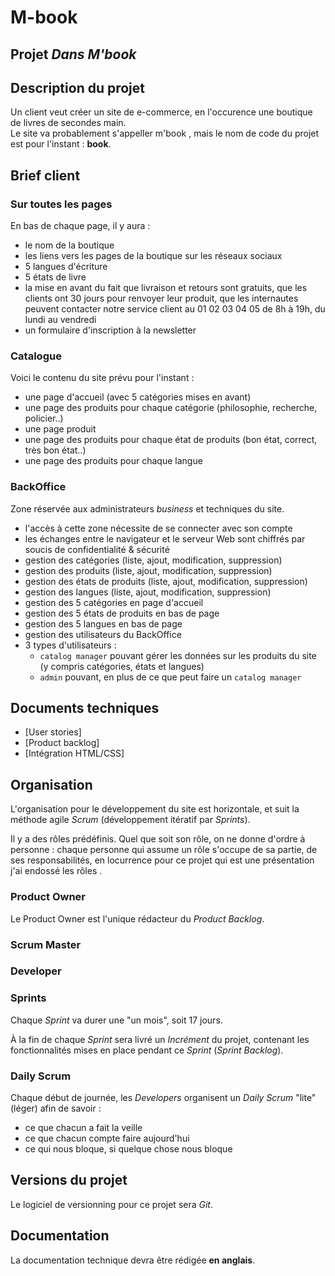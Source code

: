 # M-book

## Projet _Dans M'book_

## Description du projet

Un client veut créer un site de e-commerce, en l'occurence une boutique de livres de secondes main.  
Le site va probablement s'appeller m'book , mais le nom de code du projet est pour l'instant : **book**.

## Brief client

### Sur toutes les pages

En bas de chaque page, il y aura :

- le nom de la boutique
- les liens vers les pages de la boutique sur les réseaux sociaux
- 5 langues d'écriture
- 5 états de livre
- la mise en avant du fait que livraison et retours sont gratuits, que les clients ont 30 jours pour renvoyer leur produit, que les internautes peuvent contacter notre service client au 01 02 03 04 05 de 8h à 19h, du lundi au vendredi
- un formulaire d'inscription à la newsletter

### Catalogue

Voici le contenu du site prévu pour l'instant :

- une page d'accueil (avec 5 catégories mises en avant)
- une page des produits pour chaque catégorie (philosophie, recherche, policier..)
- une page produit
- une page des produits pour chaque état de produits (bon état, correct, très bon état..)
- une page des produits pour chaque langue

### BackOffice

Zone réservée aux administrateurs _business_ et techniques du site.

- l'accès à cette zone nécessite de se connecter avec son compte
- les échanges entre le navigateur et le serveur Web sont chiffrés par soucis de confidentialité & sécurité
- gestion des catégories (liste, ajout, modification, suppression)
- gestion des produits (liste, ajout, modification, suppression)
- gestion des états de produits (liste, ajout, modification, suppression)
- gestion des langues (liste, ajout, modification, suppression)
- gestion des 5 catégories en page d'accueil
- gestion des 5 états de produits en bas de page
- gestion des 5 langues en bas de page
- gestion des utilisateurs du BackOffice
- 3 types d'utilisateurs :
  - `catalog manager` pouvant gérer les données sur les produits du site (y compris catégories, états et langues)
  - `admin` pouvant, en plus de ce que peut faire un `catalog manager`

## Documents techniques

- [User stories]
- [Product backlog]
- [Intégration HTML/CSS]

## Organisation

L'organisation pour le développement du site est horizontale, et suit la méthode agile _Scrum_ (développement itératif par _Sprints_).

Il y a des rôles prédéfinis. Quel que soit son rôle, on ne donne d'ordre à personne : chaque personne qui assume un rôle s'occupe de sa partie, de ses responsabilités, en locurrence pour ce projet qui est une présentation j'ai endossé les rôles .

### Product Owner

Le Product Owner est l'unique rédacteur du _Product Backlog_.  

### Scrum Master

### Developer

### Sprints

Chaque _Sprint_ va durer une "un mois", soit 17 jours.

À la fin de chaque _Sprint_ sera livré un _Incrément_ du projet, contenant les fonctionnalités mises en place pendant ce _Sprint_ (_Sprint Backlog_).

### Daily Scrum

Chaque début de journée, les _Developers_ organisent un _Daily Scrum_ "lite" (léger) afin de savoir :

- ce que chacun a fait la veille
- ce que chacun compte faire aujourd'hui
- ce qui nous bloque, si quelque chose nous bloque

## Versions du projet

Le logiciel de versionning pour ce projet sera _Git_.

## Documentation

La documentation technique devra être rédigée **en anglais**.
